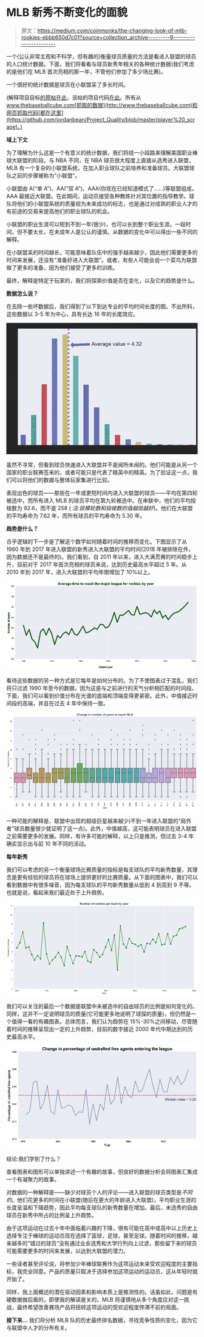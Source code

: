 # MLB 新秀不断变化的面貌

> 原文：<https://medium.com/coinmonks/the-changing-look-of-mlb-rookies-ebbb650d7c01?source=collection_archive---------9----------------------->

一个(公认非常主观和不科学，但有趣的)衡量球员质量的方法是看进入联盟的球员的人口统计数据。下面，我们将看看与球员新秀年相关的各种统计数据(我们考虑的是他们在 MLB 首次亮相的那一年，不管他们参加了多少场比赛)。

一个很好的统计数据是球员在小联盟呆了多长时间。

(解释项目目标[的原帖在此](/coinmonks/is-the-quality-of-play-in-mlb-decreasing-ea0d69c09d17)，该帖的项目代码[在此](https://github.com/jordanbean/Project_Quality/blob/master/Project_Quality_Analysis.ipynb)。所有从 www.thebaseballcube.com[抓取的数据](http://www.thebaseballcube.com)和网页抓取代码[都在这里](https://github.com/jordanbean/Project_Quality/blob/master/player%20_scrape)。)

**域上下文**

为了理解为什么这是一个有意义的统计数据，我们将绕一小段路来理解美国职业棒球大联盟的阶段。与 NBA 不同，在 NBA 球员很大程度上直接从选秀进入联盟，MLB 有一个复杂的小联盟系统，在加入职业球队之前培养和准备球员。大联盟球队之前的步骤被称为“小联盟”。

小联盟由 A(“单 A”)、AA(“双 A”)、AAA(你现在已经知道模式了……)等联盟组成，AAA 最接近大联盟。在此期间，运动员接受各种教练针对其位置的指导教学。球队将他们的小联盟系统的质量视为未来成功的标志，也是通过对成熟的职业人才的有前途的交易来提高他们的职业球队的机会。

小联盟的职业生涯可以短到不到一年(很少)，也可以长到整个职业生涯。一段时间，但不要太长，在未成年人是公认的谨慎。从数据的变化中可以得出一些不同的解释。

在小联盟呆的时间越长，可能意味着队伍中的强手越来越少，因此他们需要更多的时间来发展，还没有“准备好进入大联盟”。或者，有些人可能会说一个菜鸟为联盟做了更多的准备，因为他们接受了更多的训练。

最终，解释是特定于玩家的，我们将探索价值是否在变化，以及它的趋势是什么。

**数据怎么说？**

在去除一些坏数据后，我们得到了以下到达专业的平均时间长度的图。不出所料，这些数据以 3-5 年为中心，具有长达 16 年的长尾效应。

![](img/8ef91ec36d69548dc2b1c2187020598d.png)

虽然不寻常，但看到球员快速进入大联盟并不是闻所未闻的。他们可能是从另一个国家的职业联赛签来的，或者可能只是代表了精英中的精英。为了验证这一点，我们可以将他们的数据与整体玩家集进行比较。

表现出色的球员——那些在一年或更短时间内进入大联盟的球员——平均在第四轮被选中，而所有进入 MLB 的球员平均在第九轮被选中。在串联中，他们的平均投梭数为 92.6，而不是 258 ( *注:拔模轮数和投梭数的值越低越好*)。他们在大联盟的平均寿命为 7.62 年，而所有球员的平均寿命为 5.30 年。

**趋势是什么？**

合乎逻辑的下一步是了解这个数字如何随着时间的推移而变化。下图显示了从 1960 年到 2017 年进入联盟的新秀进入大联盟的平均时间(2018 年被排除在外，因为数据还不是最终的)。我们看到，自 2011 年以来，进入大满贯赛的时间稳步上升，目前对于 2017 年首次亮相的球员来说，达到历史最高水平超过 5 年。从 2010 年到 2017 年，进入大联盟的平均年限增加了 10%以上。

![](img/ba8fa088a349f1964e30486cf041fdab.png)

看待这些数据的另一种方式是它每年是如何分布的。为了不使图表过于混乱，我们将只过滤 1990 年至今的数据，因为这是与之前进行的天气分析相匹配的时间段。下面，我们可以看到价值分布在光谱的底端和顶端变得更紧密。此外，中值接近时间段的高端，并且在过去 4 年中保持一致。

![](img/7f21e33968427e6ca14d0f2e2856e945.png)

一种可能的解释是，联盟中出现的超级巨星越来越少(不到一年进入联盟的“局外者”球员数量很少就证明了这一点)。此外，中值越高，这可能表明球员在进入联盟之前需要更多的发展。同样，有许多可能的解释，以上只是推测，但过去 3-4 年确实显示出与前 10 年不同的活动。

**每年新秀**

我们可以考虑的另一个衡量球场比赛质量的指标是每支球队的平均新秀数量，其理念是更有经验的球员将在球场上提供更好的比赛质量。从下面的图表中，我们可以看到数据中有很多噪音，因为每支球队的平均新秀数量从低到 4 到高到 9 不等。也就是说，看起来我们最近处于上升趋势。

![](img/59e27c5880a297b9d916b8f35afaa055.png)

我们可以关注的最后一个数据是联盟中未被选中的自由球员的比例是如何变化的。同样，这并不一定说明球员的质量(它可能更多地说明了球探的质量)，但仍然是一个值得一看的有趣图表。总体而言，我们认为趋势在 15%-30%之间移动，尽管随着时间的推移呈现出一定的上升趋势，目前的数字接近 2000 年代中期达到的历史最高水平。

![](img/a6612c5cf4666c378be54b87c6ca4c04.png)

结论:我们学到了什么？

查看图表和图形可以单独讲述一个有趣的故事，但良好的数据分析会将图表汇集成一个有凝聚力的故事。

对数据的一种解释是——缺少对球员个人的评论——进入联盟的球员类型是*不同的*。他们花更多的时间在小联盟(随后在更大的年龄进入大联盟)，平均职业生涯的长度呈温和下降趋势，因此平均每支球队的新秀数量在增加。最后，未选秀的自由球员在新秀中所占的比例呈上升趋势。

由于这项运动在过去十年中面临着兴趣的下降，很有可能在高中或高中以上历史上选择专注于棒球的运动员现在选择了篮球，足球，甚至足球。随着时间的推移，越来越多的“错过的球员”没有通过业余选秀和大学行列向上过滤，那些留下来的球员可能需要更多的时间来发展，以达到大联盟的潜力。

一些读者甚至评论说，将参加少年棒球联赛作为这项运动未来受欢迎程度的主要指标，我完全同意。产品的质量只取决于选择参加这项运动的运动员，这从年轻时就开始了。

同样，我上面概述的潜在驱动因素和影响本质上是推测性的。话虽如此，问题是有硬数据做后盾的，即使我的解读是关的。MLB 将谨慎地从多个角度应对这一挑战，最终希望改善赛场产品将扭转这项运动的受欢迎程度停滞不前的局面。

**接下来…** 我们将分析 MLB 队的历史最终排名数据，寻找竞争性质的变化，因为它与联盟中人才的分布有关。